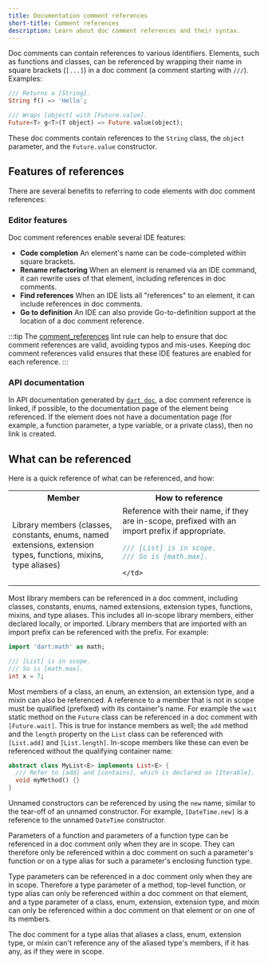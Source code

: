 ```yaml
---
title: Documentation comment references
short-title: Comment references
description: Learn about doc comment references and their syntax.
---
```


Doc comments can contain references to various identifiers. Elements, such as
functions and classes, can be referenced by wrapping their name in square
brackets (`[...]`) in a doc comment (a comment starting with `///`). Examples:

```dart
/// Returns a [String].
String f() => 'Hello';

/// Wraps [object] with [Future.value].
Future<T> g<T>(T object) => Future.value(object);
```

These doc comments contain references to the `String` class, the `object`
parameter, and the `Future.value` constructor.

## Features of references

There are several benefits to referring to code elements with doc comment
references:

### Editor features

Doc comment references enable several IDE features:

- **Code completion**
  An element's name can be code-completed within square brackets.
- **Rename refactoring**
  When an element is renamed via an IDE command, it can rewrite uses of that
  element, including references in doc comments.
- **Find references**
  When an IDE lists all "references" to an element, it can include references in
  doc comments.
- **Go to definition**
  An IDE can also provide Go-to-definition support at the location of a doc
  comment reference.

:::tip
The [comment_references](https://dart.dev/lints/comment_references) lint rule
can help to ensure that doc comment references are valid, avoiding typos and
mis-uses. Keeping doc comment references valid ensures that these IDE features
are enabled for each reference.
:::

### API documentation

In API documentation generated by [`dart doc`](/tools/dart-doc), a doc comment reference is
linked, if possible, to the documentation page of the element being referenced.
If the element does not have a documentation page (for example, a function
parameter, a type variable, or a private class), then no link is created.

## What can be referenced

Here is a quick reference of what can be referenced, and how:

<table>
  <tr><th>Member</th><th>How to reference</th></tr>
  <tr>
    <td>
Library members (classes, constants, enums, named extensions, extension types, functions, mixins, type aliases)
    </td>
    <td>
Reference with their name, if they are in-scope, prefixed with an import prefix if appropriate.

```dart
/// [List] is in scope.
/// So is [math.max].
```
    </td>
  </tr>
</table>

Most library members can be referenced in a doc comment, including classes,
constants, enums, named extensions, extension types, functions, mixins, and
type aliases. This includes all in-scope library members, either declared
locally, or imported. Library members that are imported with an import prefix
can be referenced with the prefix. For example:

```dart
import 'dart:math' as math;

/// [List] is in scope.
/// So is [math.max].
int x = 7;
```

Most members of a class, an enum, an extension, an extension type, and a mixin
can also be referenced. A reference to a member that is not in scope must be
qualified (prefixed) with its container's name. For example the `wait` static
method on the `Future` class can be referenced in a doc comment with
`[Future.wait]`. This is true for instance members as well; the `add` method
and the `length` property on the `List` class can be referenced with
`[List.add]` and `[List.length]`. In-scope members like these can even be
referenced without the qualifying container name:

```dart
abstract class MyList<E> implements List<E> {
  /// Refer to [add] and [contains], which is declared on [Iterable].
  void myMethod() {}
}
```

Unnamed constructors can be referenced by using the `new` name, similar to the
tear-off of an unnamed constructor. For example, `[DateTime.new]` is a
reference to the unnamed `DateTime` constructor.

Parameters of a function and parameters of a function type can be referenced in
a doc comment only when they are in scope. They can therefore only be
referenced within a doc comment on such a parameter's function or on a type
alias for such a parameter's enclosing function type.

Type parameters can be referenced in a doc comment only when they are in scope.
Therefore a type parameter of a method, top-level function, or type alias can
only be referenced within a doc comment on that element, and a type parameter
of a class, enum, extension, extension type, and mixin can only be referenced
within a doc comment on that element or on one of its members.

The doc comment for a type alias that aliases a class, enum, extension type,
or mixin can't reference any of the aliased type's members, if it has any, as
if they were in scope.
